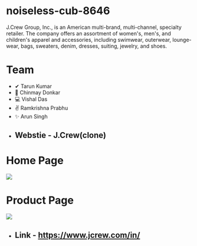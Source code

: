 # noiseless-cub-8646
J.Crew Group, Inc., is an American multi-brand, multi-channel, specialty retailer. The company offers an assortment of women's, men's, and children's apparel and accessories, including swimwear, outerwear, lounge-wear, bags, sweaters, denim, dresses, suiting, jewelry, and shoes. 
# Team
-  ✔ Tarun Kumar
- 🤝 Chinmay Donkar
- 💻 Vishal Das
- ✌ Ramkrishna Prabhu
- ✨ Arun Singh
- ## Webstie - J.Crew(clone)


<h1>Home Page</h1>
<img src='https://i.postimg.cc/PqSHGQHm/Urban-crew.png' />


<br />

<h1>Product Page</h1>
<img src='https://i.postimg.cc/GhGPt86B/Woman.png' />

- ## Link - https://www.jcrew.com/in/
